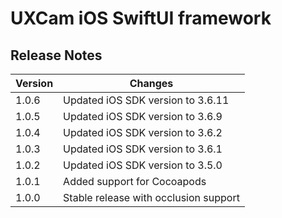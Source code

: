 # UXCam iOS SwiftUI framework


## Release Notes ##

Version   | Changes
---------- | ----------
1.0.6   | Updated iOS SDK version to 3.6.11
1.0.5   | Updated iOS SDK version to 3.6.9
1.0.4   | Updated iOS SDK version to 3.6.2
1.0.3   | Updated iOS SDK version to 3.6.1
1.0.2   | Updated iOS SDK version to 3.5.0
1.0.1   | Added support for Cocoapods
1.0.0   | Stable release with occlusion support
